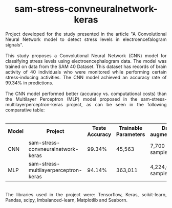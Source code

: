 <div align="center">

# sam-stress-convneuralnetwork-keras

<div align="justify">
Project developed for the study presented in the article "A Convolutional Neural Network model to detect stress levels in electroencefalogram signals".
<br><br>
This study proposes a Convolutional Neural Network (CNN) model for classifying stress levels using electroencephalogram data. The model was trained on data from the SAM 40 Dataset. This dataset has records of brain activity of 40 individuals who were monitored while performing certain stress-inducing activities. The CNN model achieved an accuracy rate of 99.34% in predictions.
<br><br>
The CNN model performed better (accuracy vs. computational costs) than the Multilayer Perceptron (MLP) model proposed in the sam-stress-multilayerperceptron-keras project, as can be seen in the following comparative table:
<br><br>
 <table>
  <tr>
    <th>Model</th>
    <th>Project</th>
    <th>Teste Accuracy</th>
    <th>Trainable Parameters</th>
    <th>Data augmentation</th>
  </tr>
  <tr>
    <td>CNN</td>
    <td>sam-stress-convneuralnetwork-keras</td>
    <td>99.34%</td>
    <td>45,563</td>
    <td>7,700 samples</td>
  </tr>
  <tr>
    <td>MLP</td>
    <td>sam-stress-multilayerperceptron-keras</td>
    <td>94.14% </td>
    <td>363,011</td>
    <td>4,224,000 samples</td>
  </tr>
</table>
<br>
The libraries used in the project were: Tensorflow, Keras, scikit-learn, Pandas, scipy, Imbalanced-learn, Matplotlib and Seaborn. 
